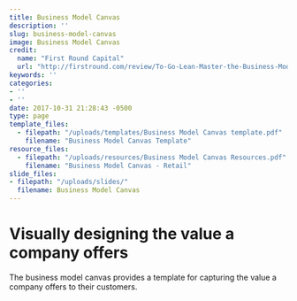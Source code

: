 ```yaml
---
title: Business Model Canvas
description: ''
slug: business-model-canvas
image: Business Model Canvas
credit:
  name: "First Round Capital"
  url: "http://firstround.com/review/To-Go-Lean-Master-the-Business-Model-Canvas/"
keywords: ''
categories:
- ''
- ''
date: 2017-10-31 21:28:43 -0500
type: page
template_files:
  - filepath: "/uploads/templates/Business Model Canvas template.pdf"
    filename: "Business Model Canvas Template"
resource_files:
  - filepath: "/uploads/resources/Business Model Canvas Resources.pdf"
    filename: "Business Model Canvas - Retail"
slide_files:
- filepath: "/uploads/slides/"
  filename: Business Model Canvas
---
```

# Visually designing the value a company offers

The business model canvas provides a template for capturing the value a company offers to their customers.
